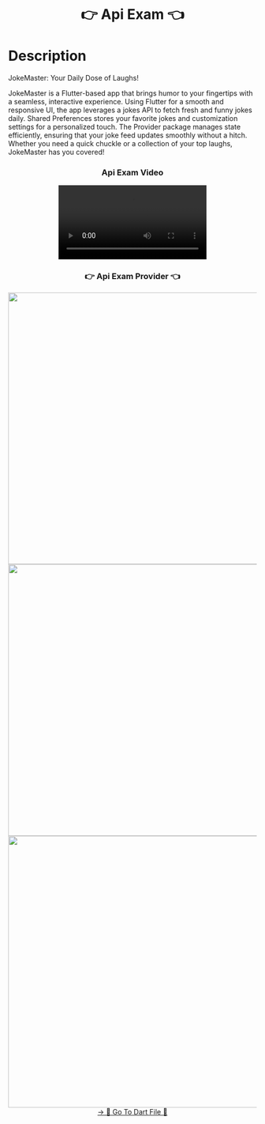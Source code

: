 <h1 align="center">👉 Api Exam 👈</h1>

# Description
JokeMaster: Your Daily Dose of Laughs!

JokeMaster is a Flutter-based app that brings humor to your fingertips with a seamless, interactive experience. Using Flutter for a smooth and responsive UI, the app leverages a jokes API to fetch fresh and funny jokes daily. Shared Preferences stores your favorite jokes and customization settings for a personalized touch. The Provider package manages state efficiently, ensuring that your joke feed updates smoothly without a hitch. Whether you need a quick chuckle or a collection of your top laughs, JokeMaster has you covered!

<h3 align="center"> Api Exam Video </h3>
<div align="center">
 <video src="https://github.com/user-attachments/assets/71ea9bab-42cf-4004-a6ed-329cff76d66b"> 
</video>
</div>

<h3 align="center">👉 Api Exam Provider 👈</h3>

<div align="center">
  <img height="550"  src="https://github.com/user-attachments/assets/115230e5-836f-4bb1-a6b3-df01124d4394" />
  <img height="550"  src="https://github.com/user-attachments/assets/071913d2-1136-492a-8246-d3aaab46ff81" />
  <img height="550"  src="https://github.com/user-attachments/assets/cc70b527-2e8e-4132-b626-9703a95a0ba1" />
</div>
<div align="center">
<a href="https://github.com/YashuPatel1724/adv_flutter_exam_1/tree/master/lib">-> 📂 Go To Dart File 📂 </a>
</div>
